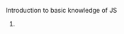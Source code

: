 Introduction to basic knowledge of JS

1. <script> could be placed in both <head> and <body> section, and its better to place at bottom of <body> to improve display speed
2. place js code in external javascript file, then reference in html, such as 
  - <script sre="demo.js">
  - <script src="https://my.learn.share.com/demo.js">
  - <script src="/src/demo.js">. note that "/src/demo.js" refer to the root dir of current web
3. built-in methods
  - document.getElementById("id").innerHTML = ""
  - window.alert("")
  - console.log("")
  - window.print() print current window
4. a variable declared without value, will have default value <b>undefined</b>. if re-declared the variable, its value will be kept
5. js comparison. note that when compare number and string, always convert string to number. empty text => 0, non-number text convert to NaN. when compare with NaN, always return false. when compare two objects, always return false, because they are different object.
  - <b>==</b> equal value
  - <b>===</b> equal value and equal type
  - <b>!=</b> different value
  - <b>!==</b> different value or different type
6. the difference between null and undefined
  - if a variable declared without value, its has default value <b>undefined</b>
  - null could be asigned to a variable as a kind of special value
  - null == undefined => true, null === undefined => false. because typeof null => object, typeof undefined => 'undefined'
7. js data types
  - string
  - number
  - boolean
  - object note that for array, typeof array still return object
  - function
  - undefined
8. js operator precedence, list in descend order
  - () expression grouping
  - . [] () new  member access operator and function call and creator
  - postfix ++ --
  - prefix ++ -- ! typeof 
  - **  Exponentiation
  - \* / %
  - \+ -
  - shift operator >> << >>>
  - <= >= > < instanceof in
  - == === != !==
  - other...
9. access object property by obj.propname or obj["propname"], access object method by obj.func()
10. this in function refer to the function owner
11. js common events in html: onclick, onmouseover, onmouseout, onkeydown, etc...
12. js array.splice(-1, 1) will delete element from ending
13. string in numeric operation will convert to number auto, for example, "100" - "10" => 90
14. NaN is a number, typeof NaN => "number". but all logic operations with NaN will return false, even NaN == NaN. to check if a value is NaN, call global function isNaN(val)
15. Infinity is a number, typeof Infinity => "number". the value outside of possible range will be Infinity or -Infinity
16. the difference between array and object
    - array use numbered index, object use named index
    - array is a special kind of object
17. Math.PI, Math.round(), Math.ceil(), Math.floor(), Math.pow(x, y), Math.abs(), Match.sqrt(), Math.sin(), Math.cos(), Math.max(),
  Math.min(), Math.random() return [0, 1)
18. Boolean(var) => true when var has value, false when var has not value.
  0, "", -0, null, undefined, NaN, false => their Boolean(v) is false
19. variable scope ccould be declared as local(declared in function) and global(out of function). local variable could only be accessed within function. if a variable is used without declared before, regard as declared as global. And global variable can be accessed by all
scripts and all functions on the web.
20. <font color=red>switch statement use strict match ===</font>, and need to add break for each case
21. js loop
    - for (statement1; statement2; statement3), general for sentence
    - for key in object, loops through the keys of an iterable objects
    - for value of object, loops through the values of an iterable objects
    - while and do/while
22. typeof always return string. note that when typeof a function variable, it return "function"
23. js regex modifiers
  - i, ignore case
  - g, find all match instead of first
24. regex object methods
  - test, for example, /e/.test("abcdef") => true, because the text contain e
  - exec, return the matched text as object
25. try {} catch (err) {} finally {}. the err thrown by js itself always has properties "name" and "message"
26. user can throw customized error. it could be string, number, boolean, object. and the catch will catch what you throw
27. js will move all "var" variables declaration to the top of current script or function, it means you can use variable before you declare it. this behavior call "hoist". note that it only hoist declaration, not including intialization.
28. strict mode is declared by adding "use strict" to the beginning of script(all code will be executed in strict mode) or function(the code in function will be executed in strict mode)
29. this referred to the owner object when used in object method, refer to the window(undefined in strict mode) when used in function
  ```js
  var person {
    firstname: "John",
    lastname : "White",
    fullname : function() {
      return this.firstname + lastname();
    }
    fullname : () => {return this.firstname + this.lastname}
  }
  person.fullname()//John White for normal function, the this will refer to the person
  person.fullname()//undefined undefined for arrow function, the this refer to the window
  ```
  
30. ES5 support global scope and function scope for variable. for ES6, support block scope.
  - var variable could have global scope and function scope, if declared in block, still have global scope
  - let variable could have global scope and function scope and block scope. when declared in block, it will shadow outside variable which has same name, and the block scope variable could not be aceessed by outside of block
  - redeclaring var variable will override existed declaring, redeclaring let variable will not
  ```js
  var x = 1;
  {
    var x = 2;
  }
  //x = 2 here
  let y = 1;
  {
    let y = 2;
  }
  //y = 1 here, the y in block shadow the y outside
  ```
  - global var and global let are alomost same, function var and function let are almost same
31. the const variable behavior like <b>let</b>, except that the const variable could not be reassigned. it means the variable itself is const, but the value it referred is changable. same concept as "pointer constant", the pointer is constant, but its value is not.
32. const and let does not support hoist. refer to #27
33. - <b>this</b> in general function always refer to the caller of the function, the window, the document, the object, the button, or whatever
    - <b>this</b> in arrow function always refer to the owner(who define the function) of the function
    ```js
    //regular function, the this always refer to the caller
    hello = function() {
       document.getElementById("demo").innerHTML += this;
    }
    //arrow function, the this always refer to the owner
    hello = () => document.getElementById("demo").innerHTML += this;

    window.addEventListener("load", hello); //refer to the window for both regular and arrow function
    window.getElementById("btn").addEventListener("click", hello)//refer to the button for regular function, refer to window for arrow function
    ```
34. regular function definition for object method or class method
   ```js
   var person = {
     hello: function() {return "hello"}
     //equal to
     hello() {return "hello"}
   }
   ```
35. <b>class</b> definition
```js
class Car {
  //the constructor, required, if not declared, compiler will add default empty constructor
  //the constructor will be invoked when new instance auto
  constructor(name) {
    //init the properties
    this._carname = name;
  }
  func1() {}
  func2() {}
  //getter and setter
  get carname() {return this._carname}
  set carname(name) {this._carname = name}
  //static method
  static func3() {//could not use this in static method}
}
//usgae
var mycar = new Car("Ford");
//getter, no need ()
mycar.carname
//setter
mycar.carname = "qq"
//static, should be called by class instead of instance
Car.func3()
```
36. <b>extends</b> definition. 
```js
class Model extends Car {
  constructor(name, mod) {
    super(name)
    this.model = mod;
  }
  
  func4() {}
}
//usage
mod = new Model("volvo", "mustang");
mod.func1();
mod.func4();
Model.func3()
```
37. avoid global variable, avoid <b>new</b>, avoid <b>==</b>, avoid <i>eval</i>
  - global variable could be accessed and overwrite by all scripts of this web page
  - avoid new Boolean(), new String(), new Array(), new Function(), new Object()...
  - <b>==</b> always convert to matching types before do comparision
  ```js
  0 == "" //true
  1 == "1" //true, note that Boolean("asd") => true
  1 == true //true
  
  0 === "" //false
  1 === "1" //false
  1 === true //false
  ```
  - <i>eval</i> execute arbitrary text as code which is not safe
38. Object methods
  - Object.defineProperty(object, property, descriptor) or Object.defineProperties(object, descriptors)
  ```js
  var person = {
    firstname: "John",
    lastname: "White"
  };
  Object.defineProperty(person, "language", {
    //property descriptor
    value: "ENG",
    writable: true,//if could change value
    enumerable: false,//if could be enumerable, such as Object.keys(object)
    //if configuable false,
    //1. could not delete this property
    //2. enumerable could not be changed any more
    //3. writable could change from true to false, could not change from false to true
    configuable: true
  })
  ```
  - Object.getOwnPropertyDescriptor(object, property), return the descriptor
  - Object. getOwnPropertyNames(object), return all owned properties as array
  - Object.keys(object), return all enumerable properties as array
  - Object.preventExtensions(object), prevent adding properties to object
  ```js
  var person = {
    firstname: "john"
  };
  Object.preventExtensions(person);
  person.lastname = "white"//now allowed, this line will cause error
  ```
  - Object. isExtensible(object), check object is extensible or not
  - Object.seal(object)
    * prevent adding property to object
    * all existing properties become non-configuable
  - Object.isSealed(object), check if object is sealed
  - Object.freeze(object), prevent any change to object
  - Object.isFrozen(object)
  
